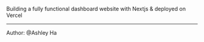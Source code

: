 Building a fully functional dashboard website with Nextjs & deployed on Vercel
________________________________________________________________________________________________

Author: @Ashley Ha
